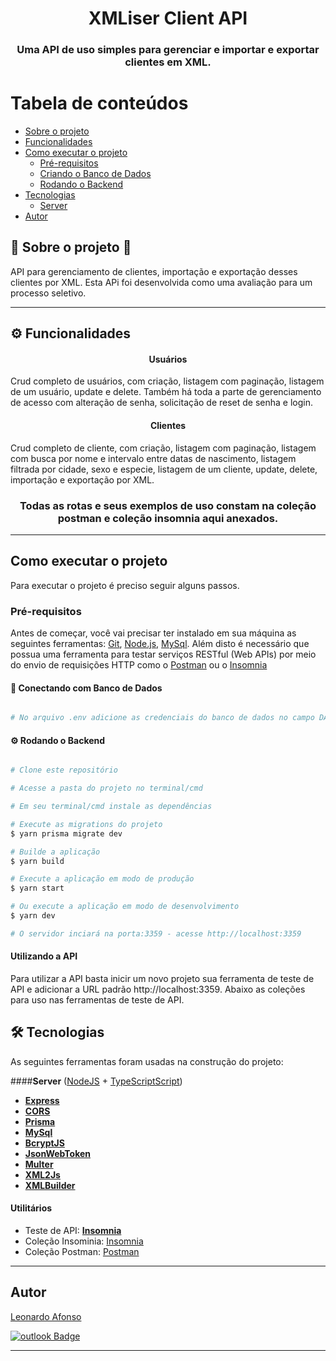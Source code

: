 

<h1 align="center">
     XMLiser Client API
</h1>

<h3 align="center">
    Uma API de uso simples para gerenciar e importar e exportar clientes em XML.
</h3>


Tabela de conteúdos
=================
<!--ts-->
   * [Sobre o projeto](#-sobre-o-projeto-)
   * [Funcionalidades](#-funcionalidades)
   * [Como executar o projeto](#-como-executar-o-projeto)
     * [Pré-requisitos](#pré-requisitos)
     * [Criando o Banco de Dados](#user-content--criando-o-banco-de-dados)
     * [Rodando o Backend](#user-content--rodando-o-backend)
   * [Tecnologias](#-tecnologias)
     * [Server](#user-content-server--nodejs----typescript)
   * [Autor](#-autor)
<!--te-->


## 🔵 Sobre o projeto 🔵

API para gerenciamento de clientes, importação e exportação desses clientes por XML. Esta APi foi desenvolvida como uma avaliação para um processo seletivo.

---

## ⚙️ Funcionalidades

<h4 align="center">
    Usuários
</h4>

Crud completo de usuários, com criação, listagem com paginação, listagem de um usuário, update e delete.
Também há toda a parte de gerenciamento de acesso com alteração de senha, solicitação de reset de senha e login.

<h4 align="center">
    Clientes
</h4>

Crud completo de cliente, com criação, listagem com paginação, listagem com busca por nome e intervalo entre datas de nascimento, listagem filtrada por cidade, sexo e especie, listagem de um cliente, update, delete, importação e exportação por XML.

<h3 align="center">
    Todas as rotas e seus exemplos de uso constam na coleção postman e coleção insomnia aqui anexados.
</h3>
  
---

## Como executar o projeto

Para executar o projeto é preciso seguir alguns passos.

### Pré-requisitos

Antes de começar, você vai precisar ter instalado em sua máquina as seguintes ferramentas:
[Git](https://git-scm.com), [Node.js](https://nodejs.org/en/), [MySql](https://www.mysql.com/downloads/). 
Além disto é necessário que possua uma ferramenta para testar serviços RESTful (Web APIs) por meio do envio de requisições HTTP como o [Postman](https://www.postman.com/downloads/) ou o [Insomnia](https://insomnia.rest/download)

#### 🎲 Conectando com Banco de Dados

```bash

# No arquivo .env adicione as credenciais do banco de dados no campo DATABASE_URL conforme o exemplo presente no arquivo .env.example


```

#### ⚙️ Rodando o Backend

```bash

# Clone este repositório

# Acesse a pasta do projeto no terminal/cmd

# Em seu terminal/cmd instale as dependências

# Execute as migrations do projeto
$ yarn prisma migrate dev

# Builde a aplicação 
$ yarn build

# Execute a aplicação em modo de produção
$ yarn start

# Ou execute a aplicação em modo de desenvolvimento
$ yarn dev

# O servidor inciará na porta:3359 - acesse http://localhost:3359
```

#### Utilizando a API

Para utilizar a API basta inicir um novo projeto sua ferramenta de teste de API e adicionar a URL padrão http://localhost:3359. 
Abaixo as coleções para uso nas ferramentas de teste de API.


## 🛠 Tecnologias

As seguintes ferramentas foram usadas na construção do projeto:

####**Server**  ([NodeJS](https://nodejs.org/en/)  +  [TypeScriptScript](https://www.typescriptlang.org/))

-   **[Express](https://expressjs.com/)**
-   **[CORS](https://expressjs.com/en/resources/middleware/cors.html)**
-   **[Prisma](https://www.prisma.io/)**
-   **[MySql](https://www.mysql.com/downloads/)**
-   **[BcryptJS](https://github.com/shaneGirish/bcrypt-nodejs)**
-   **[JsonWebToken](https://github.com/auth0/node-jsonwebtoken)**
-   **[Multer](https://github.com/expressjs/multer)**
-   **[XML2Js](https://github.com/Leonidas-from-XIV/node-xml2js)**
-   **[XMLBuilder](https://github.com/oozcitak/xmlbuilder-js)**


#### **Utilitários**

-   Teste de API:  **[Insomnia](https://insomnia.rest/)**
-   Coleção Insominia:  [Insomnia](https://github.com/LeonardoSAfonso/Client-XMLiser/blob/main/Insomnia%20-%20XMLiser.json)
-   Coleção Postman:  [Postman](https://github.com/LeonardoSAfonso/Client-XMLiser/blob/main/Postaman%20-%20XMLiser.json)

---

## Autor

[Leonardo Afonso](https://github.com/LeonardoSAfonso)
 
[![outlook Badge](https://img.shields.io/badge/-leonardo.s_afonso@hotmail.com-c14438?style=flat-square&logo=Gmail&logoColor=white&link=mailto:leonardo.s_afonso@hotmail.com)](mailto:leonardo.s_afonso@hotmail.com)

---

